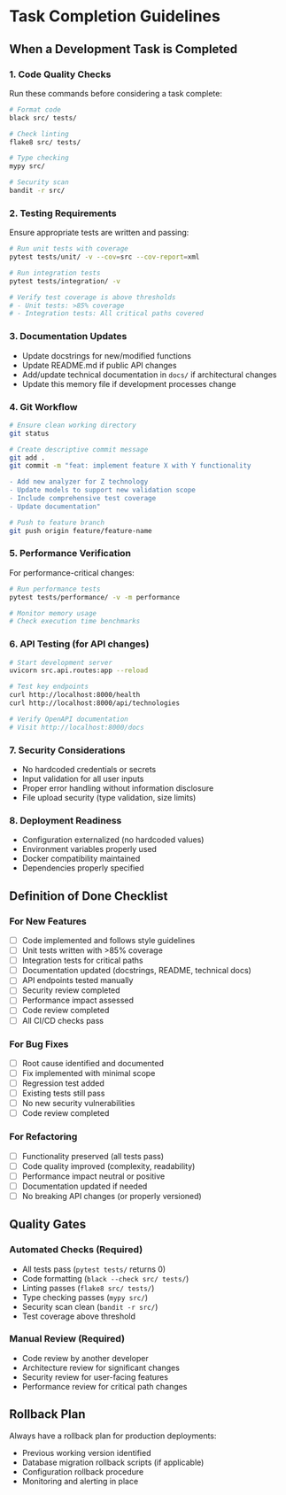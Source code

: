 # Task Completion Guidelines

## When a Development Task is Completed

### 1. Code Quality Checks
Run these commands before considering a task complete:

```bash
# Format code
black src/ tests/

# Check linting
flake8 src/ tests/

# Type checking
mypy src/

# Security scan
bandit -r src/
```

### 2. Testing Requirements
Ensure appropriate tests are written and passing:

```bash
# Run unit tests with coverage
pytest tests/unit/ -v --cov=src --cov-report=xml

# Run integration tests
pytest tests/integration/ -v

# Verify test coverage is above thresholds
# - Unit tests: >85% coverage
# - Integration tests: All critical paths covered
```

### 3. Documentation Updates
- Update docstrings for new/modified functions
- Update README.md if public API changes
- Add/update technical documentation in `docs/` if architectural changes
- Update this memory file if development processes change

### 4. Git Workflow
```bash
# Ensure clean working directory
git status

# Create descriptive commit message
git add .
git commit -m "feat: implement feature X with Y functionality

- Add new analyzer for Z technology
- Update models to support new validation scope
- Include comprehensive test coverage
- Update documentation"

# Push to feature branch
git push origin feature/feature-name
```

### 5. Performance Verification
For performance-critical changes:

```bash
# Run performance tests
pytest tests/performance/ -v -m performance

# Monitor memory usage
# Check execution time benchmarks
```

### 6. API Testing (for API changes)
```bash
# Start development server
uvicorn src.api.routes:app --reload

# Test key endpoints
curl http://localhost:8000/health
curl http://localhost:8000/api/technologies

# Verify OpenAPI documentation
# Visit http://localhost:8000/docs
```

### 7. Security Considerations
- No hardcoded credentials or secrets
- Input validation for all user inputs
- Proper error handling without information disclosure
- File upload security (type validation, size limits)

### 8. Deployment Readiness
- Configuration externalized (no hardcoded values)
- Environment variables properly used
- Docker compatibility maintained
- Dependencies properly specified

## Definition of Done Checklist

### For New Features
- [ ] Code implemented and follows style guidelines
- [ ] Unit tests written with >85% coverage
- [ ] Integration tests for critical paths
- [ ] Documentation updated (docstrings, README, technical docs)
- [ ] API endpoints tested manually
- [ ] Security review completed
- [ ] Performance impact assessed
- [ ] Code review completed
- [ ] All CI/CD checks pass

### For Bug Fixes
- [ ] Root cause identified and documented
- [ ] Fix implemented with minimal scope
- [ ] Regression test added
- [ ] Existing tests still pass
- [ ] No new security vulnerabilities
- [ ] Code review completed

### For Refactoring
- [ ] Functionality preserved (all tests pass)
- [ ] Code quality improved (complexity, readability)
- [ ] Performance impact neutral or positive
- [ ] Documentation updated if needed
- [ ] No breaking API changes (or properly versioned)

## Quality Gates

### Automated Checks (Required)
- All tests pass (`pytest tests/` returns 0)
- Code formatting (`black --check src/ tests/`)
- Linting passes (`flake8 src/ tests/`)
- Type checking passes (`mypy src/`)
- Security scan clean (`bandit -r src/`)
- Test coverage above threshold

### Manual Review (Required)
- Code review by another developer
- Architecture review for significant changes
- Security review for user-facing features
- Performance review for critical path changes

## Rollback Plan
Always have a rollback plan for production deployments:
- Previous working version identified
- Database migration rollback scripts (if applicable)
- Configuration rollback procedure
- Monitoring and alerting in place